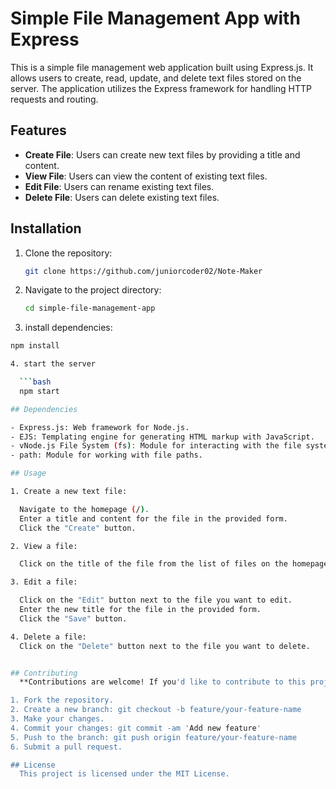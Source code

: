 # Simple File Management App with Express

This is a simple file management web application built using Express.js. It allows users to create, read, update, and delete text files stored on the server. The application utilizes the Express framework for handling HTTP requests and routing.

## Features

- **Create File**: Users can create new text files by providing a title and content.
- **View File**: Users can view the content of existing text files.
- **Edit File**: Users can rename existing text files.
- **Delete File**: Users can delete existing text files.

## Installation

1. Clone the repository:

   ```bash
   git clone https://github.com/juniorcoder02/Note-Maker

2. Navigate to the project directory:

   ```bash
   cd simple-file-management-app

3. install dependencies:

  ```bash
  npm install

4. start the server

    ```bash
    npm start

## Dependencies

- Express.js: Web framework for Node.js.
- EJS: Templating engine for generating HTML markup with JavaScript.
- vNode.js File System (fs): Module for interacting with the file system.
- path: Module for working with file paths.

## Usage

1. Create a new text file:

    Navigate to the homepage (/).
    Enter a title and content for the file in the provided form.
    Click the "Create" button.

2. View a file:

    Click on the title of the file from the list of files on the homepage.

3. Edit a file:

    Click on the "Edit" button next to the file you want to edit.
    Enter the new title for the file in the provided form.
    Click the "Save" button.

4. Delete a file:
    Click on the "Delete" button next to the file you want to delete.


## Contributing
    **Contributions are welcome! If you'd like to contribute to this project, please follow the standard GitHub workflow:**

1. Fork the repository.
2. Create a new branch: git checkout -b feature/your-feature-name
3. Make your changes.
4. Commit your changes: git commit -am 'Add new feature'
5. Push to the branch: git push origin feature/your-feature-name
6. Submit a pull request.

## License
    This project is licensed under the MIT License.